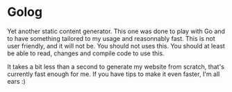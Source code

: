 Golog
=====

Yet another static content generator.
This one was done to play with Go and to have something tailored to my usage
and reasonnably fast.
This is not user friendly, and it will not be. You should not uses this.
You should at least be able to read, changes and compile code to use this.

It takes a bit less than a second to generate my website from scratch, that's
currently fast enough for me.
If you have tips to make it even faster, I'm all ears :)
